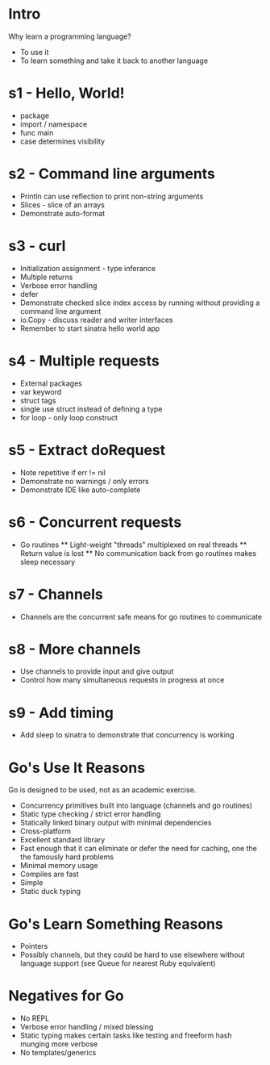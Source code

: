 # Intro

Why learn a programming language?

* To use it
* To learn something and take it back to another language

# s1 - Hello, World!

* package
* import / namespace
* func main
* case determines visibility

# s2 - Command line arguments

* Println can use reflection to print non-string arguments
* Slices - slice of an arrays
* Demonstrate auto-format

# s3 - curl

* Initialization assignment - type inferance
* Multiple returns
* Verbose error handling
* defer
* Demonstrate checked slice index access by running without providing a command line argument
* io.Copy - discuss reader and writer interfaces
* Remember to start sinatra hello world app

# s4 - Multiple requests

* External packages
* var keyword
* struct tags
* single use struct instead of defining a type
* for loop - only loop construct

# s5 - Extract doRequest

* Note repetitive if err != nil
* Demonstrate no warnings / only errors
* Demonstrate IDE like auto-complete

# s6 - Concurrent requests

* Go routines
** Light-weight "threads" multiplexed on real threads
** Return value is lost
** No communication back from go routines makes sleep necessary

# s7 - Channels

* Channels are the concurrent safe means for go routines to communicate

# s8 - More channels

* Use channels to provide input and give output
* Control how many simultaneous requests in progress at once

# s9 - Add timing

* Add sleep to sinatra to demonstrate that concurrency is working

# Go's Use It Reasons

Go is designed to be used, not as an academic exercise.

* Concurrency primitives built into language (channels and go routines)
* Static type checking / strict error handling
* Statically linked binary output with minimal dependencies
* Cross-platform
* Excellent standard library
* Fast enough that it can eliminate or defer the need for caching, one the the famously hard problems
* Minimal memory usage
* Compiles are fast
* Simple
* Static duck typing

# Go's Learn Something Reasons

* Pointers
* Possibly channels, but they could be hard to use elsewhere without language support (see Queue for nearest Ruby equivalent)

# Negatives for Go

* No REPL
* Verbose error handling / mixed blessing
* Static typing makes certain tasks like testing and freeform hash munging more verbose
* No templates/generics

